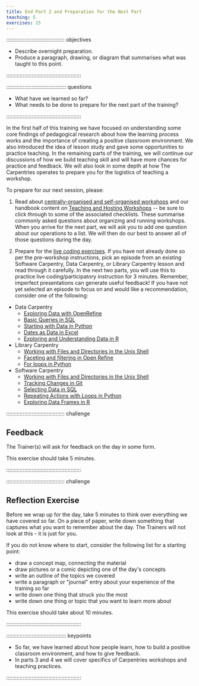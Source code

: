 ```yaml
---
title: End Part 2 and Preparation for the Next Part
teaching: 5
exercises: 15
---
```


::::::::::::::::::::::::::::::::::::::: objectives

- Describe overnight preparation.
- Produce a paragraph, drawing, or diagram that summarises what was taught to this point.

::::::::::::::::::::::::::::::::::::::::::::::::::

:::::::::::::::::::::::::::::::::::::::: questions

- What have we learned so far?
- What needs to be done to prepare for the next part of the training?

::::::::::::::::::::::::::::::::::::::::::::::::::
  
In the first half of this training we have focused on understanding some core findings of pedagogical research about how the learning process
works and the importance of creating a positive classroom environment. We also introduced the idea of lesson study
and gave some opportunities to practice teaching. In the remaining parts of the training, we will continue our discussions of
how we build teaching skill and will have more chances for practice and feedback. We will also
look in some depth at how The Carpentries operates to prepare you for the logistics of teaching a workshop.

To prepare for our next session, please:

1. Read about [centrally-organised and self-organised workshops](https://carpentries.org/workshops/#workshop-organising) and our handbook content on [Teaching and Hosting Workshops](https://docs.carpentries.org/resources/workshops/) -- be sure to click through to some of the associated checklists. These summarise commonly asked questions about organizing and running workshops.
  When you arrive for the next part, we will ask you to add one question about our operations to a list.
  We will then do our best to answer all of those questions during the day.

2. Prepare for the [live coding exercises](https://carpentries.github.io/instructor-training/17-live.html).
  If you have not already done so per the pre-workshop instructions, pick an episode from an existing Software Carpentry,
  Data Carpentry, or Library Carpentry lesson and
  read through it carefully.
  In the next two parts, you will use this to practice live coding/participatory instruction for 3 minutes.
  Remember, imperfect presentations can generate useful feedback!
  If you have not yet selected an episode to focus on and would like a recommendation, consider one of the following:
  
  - Data Carpentry   
    - [Exploring Data with OpenRefine](https://datacarpentry.org/OpenRefine-ecology-lesson/03-exploring-data.html)
    - [Basic Queries in SQL](https://datacarpentry.org/sql-ecology-lesson/01-sql-basic-queries.html)
    - [Starting with Data in Python](https://datacarpentry.org/python-ecology-lesson/02-starting-with-data.html)
    - [Dates as Data in Excel](https://datacarpentry.org/spreadsheet-ecology-lesson/03-dates-as-data.html)
    - [Exploring and Understanding Data in R](https://datacarpentry.org/R-ecology-lesson/how-r-thinks-about-data.html)
  - Library Carpentry    
    - [Working with Files and Directories in the Unix Shell](https://librarycarpentry.github.io/lc-shell/03-working-with-files-and-folders.html)
    - [Faceting and filtering in Open Refine](https://librarycarpentry.github.io/lc-open-refine/04-faceting-and-filtering.html)
    - [For loops in Python](https://librarycarpentry.github.io/lc-python-intro/12-for-loops.html)
  - Software Carpentry    
    - [Working with Files and Directories in the Unix Shell](https://swcarpentry.github.io/shell-novice/03-create.html)
    - [Tracking Changes in Git](https://swcarpentry.github.io/git-novice/04-changes.html)
    - [Selecting Data in SQL](https://swcarpentry.github.io/sql-novice-survey/01-select.html)
    - [Repeating Actions with Loops in Python](https://swcarpentry.github.io/python-novice-inflammation/05-loop.html)
    - [Exploring Data Frames in R](https://swcarpentry.github.io/r-novice-gapminder/05-data-structures-part2.html)

:::::::::::::::::::::::::::::::::::::::  challenge

## Feedback

The Trainer(s) will ask for feedback on the day in some form.

This exercise should take 5 minutes.  


::::::::::::::::::::::::::::::::::::::::::::::::::

:::::::::::::::::::::::::::::::::::::::  challenge

## Reflection Exercise

Before we wrap up for the day, take 5 minutes to think over
everything we have covered so far.  On a piece of paper, write
down something that captures what you want to remember about
the day.  The Trainers will not look at this - it is just for you.

If you do not know where to start, consider
the following list for a starting point:

- draw a concept map, connecting the material
- draw pictures or a comic depicting one of the day's concepts
- write an outline of the topics we covered
- write a paragraph or "journal" entry about your
  experience of the training so far
- write down one thing that struck you the most
- write down one thing or topic that you want to learn more about

This exercise should take about 10 minutes.


::::::::::::::::::::::::::::::::::::::::::::::::::

:::::::::::::::::::::::::::::::::::::::: keypoints

- So far, we have learned about how people learn, how to build a positive classroom environment, and how to give feedback.
- In parts 3 and 4 we will cover specifics of Carpentries workshops and teaching practices.

::::::::::::::::::::::::::::::::::::::::::::::::::


